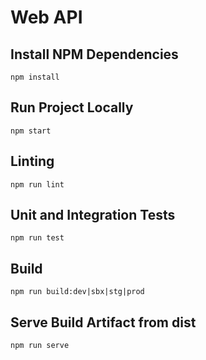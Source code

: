 # Web API

## Install NPM Dependencies
`npm install`

## Run Project Locally
`npm start`

## Linting
`npm run lint`

## Unit and Integration Tests
`npm run test`

## Build
`npm run build:dev|sbx|stg|prod`

## Serve Build Artifact from dist
`npm run serve`